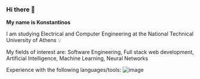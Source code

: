 ### Hi there 👋

**My name is Konstantinos**

I am studying Electrical and Computer Engineering at the National Technical University of Athens 💡

My fields of interest are: Software Engineering, Full stack web development, Artificial Intelligence, Machine Learning, Neural Networks

Experience with the following languages/tools: ![image](https://github.com/Kperis/Kperis/assets/116959905/60156028-6129-4ec2-8039-8a21c14538e1)





<!--
**Kperis/Kperis** is a ✨ _special_ ✨ repository because its `README.md` (this file) appears on your GitHub profile.

Here are some ideas to get you started:

- 🔭 I’m currently working on ...
- 🌱 I’m currently learning ...
- 👯 I’m looking to collaborate on ...
- 🤔 I’m looking for help with ...
- 💬 Ask me about ...
- 📫 How to reach me: ...
- 😄 Pronouns: ...
- ⚡ Fun fact: ...
-->

